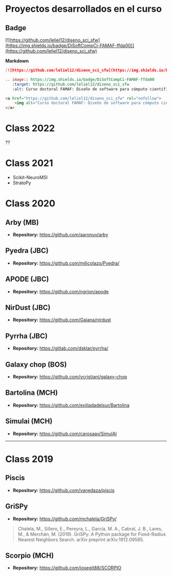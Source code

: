 # Proyectos desarrollados en el curso

## Badge

[![https://github.com/leliel12/diseno_sci_sfw](https://img.shields.io/badge/DiSoftCompCi-FAMAF-ffda00)](https://github.com/leliel12/diseno_sci_sfw)

**Markdown**

```markdown
[![https://github.com/leliel12/diseno_sci_sfw](https://img.shields.io/badge/DiSoftCompCi-FAMAF-ffda00)](https://github.com/leliel12/diseno_sci_sfw)
```

```rst
.. image:: https://img.shields.io/badge/DiSoftCompCi-FAMAF-ffda00
   :target: https://github.com/leliel12/diseno_sci_sfw
   :alt: Curso doctoral FAMAF: Diseño de software para cómputo científico
```

```html
<a href="https://github.com/leliel12/diseno_sci_sfw" rel="nofollow">
    <img alt="Curso doctoral FAMAF: Diseño de software para cómputo científico" src="https://img.shields.io/badge/DiSoftCompCi-FAMAF-ffda00">
</a>
```

# Class 2022

??

# Class 2021

- Scikit-NeuroMSI
- StratoPy

# Class 2020

## Arby (MB)

- **Repository:** https://github.com/aaronuv/arby

## Pyedra (JBC)

- **Repository:** https://github.com/milicolazo/Pyedra/


## APODE (JBC)

- **Repository:** https://github.com/ngrion/apode


## NirDust (JBC)

- **Repository:** https://github.com/Gaiana/nirdust


## Pyrrha (JBC)

- **Repository:** https://gitlab.com/dsklar/pyrrha/


## Galaxy chop (BOS)

- **Repository:** https://github.com/vcristiani/galaxy-chop


## Bartolina (MCH)

- **Repository:** https://github.com/exiliadadelsur/Bartolina



## Simulai (MCH)

- **Repository:** https://github.com/carosaav/SimulAI


----

# Class 2019


## Piscis

- **Repository:** https://github.com/vanedaza/piscis


## GriSPy

- **Repository:** https://github.com/mchalela/GriSPy/

> Chalela, M., Sillero, E., Pereyra, L., García, M. A., Cabral, J. B., Lares, M., & Merchán, M. (2019). GriSPy: A Python package for Fixed-Radius Nearest Neighbors Search. arXiv preprint arXiv:1912.09585.


## Scorpio (MCH)

- **Repository:** https://github.com/josegit88/SCORPIO











